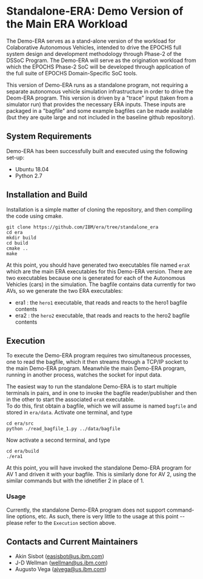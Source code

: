 # Standalone-ERA: Demo Version of the Main ERA Workload

The Demo-ERA serves as a stand-alone version of the workload for Colaborative Autonomous Vehicles,
intended to drive the EPOCHS full system design and development methodology through Phase-2 of the
DSSoC Program. The Demo-ERA will serve as the origination workload from which the EPOCHS Phase-2 SoC will be
developed through application of the full suite of EPOCHS Domain-Specific SoC tools.

This version of Demo-ERA runs as a standalone program, not requiring a separate autonomous vehicle
simulation infrastructure in order to drive the Deom-ERA program.  This version is driven by a
"trace" input (taken from a simulator run) that provides the necessary ERA inputs.  These inputs are
packaged in a "bagfile" and some example bagfiles can be made available (but they are quite
large and not included in the baseline github repository).

## System Requirements

Demo-ERA has been successfully built and executed using the following set-up:
 - Ubuntu 18.04
 - Python 2.7
 

## Installation and Build

Installation is a simple matter of cloning the repository, and then
compiling the code using cmake.

```
git clone https://github.com/IBM/era/tree/standalone_era
cd era
mkdir build
cd build
cmake ..
make
```

At this point, you should have generated two executables file named ```eraX```
which are the main ERA executables for this Demo-ERA version.  There are two
executables because one is generated for each of the Autonomous Vehicles (cars)
in the simulation.  The bagfile contains data currently for two AVs, so we generate the
two ERA executables:
 - era1 : the ```hero1``` executable, that reads and reacts to the hero1 bagfile contents
 - era2 : the ```hero2``` executable, that reads and reacts to the hero2 bagfile contents

## Execution

To execute the Demo-ERA program requires two simultaneous processes, one to read the bagfile,
which it then streams through a TCP/IP socket to the main Demo-ERA program.  Meanwhile the main
Demo-ERA program, running in another process, watches the socket for input data.

The easiest way to run the standalone Demo-ERA is to start multiple terminals in pairs, and in one
to invoke the bagfile reader/publisher and then in the other to start the associated
```eraX``` executable.  
To do this, first obtain a bagfile, which we will assume is named ```bagfile``` and stored in
```era/data```.  Activate one terminal, and type

```
cd era/src
python ./read_bagfile_1.py ../data/bagfile
```

Now activate a second terminal, and type
```
cd era/build
./era1
```

At this point, you will have invoked the standalone Demo-ERA program for AV 1
and driven it with your bagfile.  This is similarly done for AV 2, using the
similar commands but with the idnetifier 2 in place of 1.



### Usage

Currently, the standalone Demo-ERA program does not support command-line options, etc.
As such, there is very little to the usage at this point -- please refer to the ```Execution```
section above.


## Contacts and Current Maintainers

 - Akin Sisbot (easisbot@us.ibm.com)
 - J-D Wellman (wellman@us.ibm.com)
 - Augusto Vega (ajvega@us.ibm.com)
 